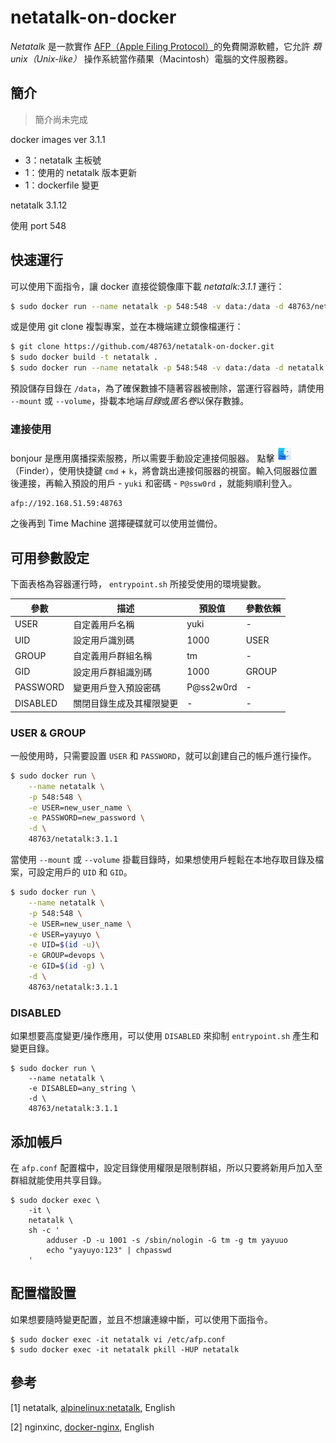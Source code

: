 # netatalk-on-docker
*Netatalk* 是一款實作 [AFP（Apple Filing Protocol）](https://en.wikipedia.org/wiki/Apple_Filing_Protocol)的免費開源軟體，它允許 *類unix（Unix-like）* 操作系統當作蘋果（Macintosh）電腦的文件服務器。

## 簡介
> 簡介尚未完成

docker images ver 3.1.1
- 3：netatalk 主板號
- 1：使用的 netatalk 版本更新
- 1：dockerfile 變更

netatalk 3.1.12

使用 port 548

## 快速運行

可以使用下面指令，讓 docker 直接從鏡像庫下載 *netatalk:3.1.1* 運行：

```bash
$ sudo docker run --name netatalk -p 548:548 -v data:/data -d 48763/netatalk:3.1.1
```

或是使用 git clone 複製專案，並在本機端建立鏡像檔運行：

```bash
$ git clone https://github.com/48763/netatalk-on-docker.git
$ sudo docker build -t netatalk . 
$ sudo docker run --name netatalk -p 548:548 -v data:/data -d netatalk
```

預設儲存目錄在 `/data`，為了確保數據不隨著容器被刪除，當運行容器時，請使用 `--mount` 或 `--volume`，掛載本地端*目錄*或*匿名卷*以保存數據。

### 連接使用

bonjour 是應用廣播探索服務，所以需要手動設定連接伺服器。
點擊  <img src="img/netatalk-img01.png" width="25px" height="25px">（Finder），使用快捷鍵 `cmd` + `k`，將會跳出連接伺服器的視窗。輸入伺服器位置後連接，再輸入預設的用戶 - `yuki` 和密碼 - `P@ssw0rd` ，就能夠順利登入。

```
afp://192.168.51.59:48763
```

之後再到 Time Machine 選擇硬碟就可以使用並備份。


## 可用參數設定

下面表格為容器運行時， `entrypoint.sh` 所接受使用的環境變數。

| 參數 | 描述 | 預設值 | 參數依賴 |
| -- | -- | -- | -- | 
| USER | 自定義用戶名稱 | yuki | - |
| UID | 設定用戶識別碼 | 1000 | USER |
| GROUP | 自定義用戶群組名稱 | tm | - |
| GID | 設定用戶群組識別碼 | 1000 | GROUP |
| PASSWORD | 變更用戶登入預設密碼 | P@ss2w0rd | - |
| DISABLED | 關閉目錄生成及其權限變更 | - | - |

### USER & GROUP

一般使用時，只需要設置 `USER` 和 `PASSWORD`，就可以創建自己的帳戶進行操作。

```bash
$ sudo docker run \
    --name netatalk \
    -p 548:548 \
    -e USER=new_user_name \
    -e PASSWORD=new_password \
    -d \
    48763/netatalk:3.1.1
```

當使用 `--mount` 或 `--volume` 掛載目錄時，如果想使用戶輕鬆在本地存取目錄及檔案，可設定用戶的 `UID` 和 `GID`。

```bash
$ sudo docker run \
    --name netatalk \
    -p 548:548 \
    -e USER=new_user_name \
    -e USER=yayuyo \
    -e UID=$(id -u)\
    -e GROUP=devops \
    -e GID=$(id -g) \
    -d \
    48763/netatalk:3.1.1
```

### DISABLED

如果想要高度變更/操作應用，可以使用 `DISABLED` 來抑制 `entrypoint.sh` 產生和變更目錄。
```
$ sudo docker run \
    --name netatalk \
    -e DISABLED=any_string \
    -d \
    48763/netatalk:3.1.1
```

## 添加帳戶

在 `afp.conf` 配置檔中，設定目錄使用權限是限制群組，所以只要將新用戶加入至群組就能使用共享目錄。
```
$ sudo docker exec \
    -it \
    netatalk \
    sh -c '
        adduser -D -u 1001 -s /sbin/nologin -G tm -g tm yayuuo
        echo "yayuyo:123" | chpasswd
    '
```

## 配置檔設置

如果想要隨時變更配置，並且不想讓連線中斷，可以使用下面指令。
```
$ sudo docker exec -it netatalk vi /etc/afp.conf
$ sudo docker exec -it netatalk pkill -HUP netatalk
```

## 參考

[1] netatalk, <a href="https://git.alpinelinux.org/aports/tree/community/netatalk/APKBUILD" target="_blank" title="連結替代文字">alpinelinux:netatalk</a>, English

[2] nginxinc, <a href="https://github.com/nginxinc/docker-nginx" target="_blank" title="連結替代文字">docker-nginx</a>, English
